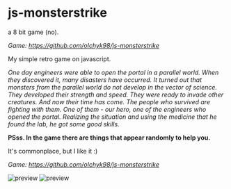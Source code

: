 # js-monsterstrike
a 8 bit game (no).

_Game: https://github.com/olchyk98/js-monsterstrike_

My simple retro game on javascript.

*One day engineers were able to open the portal in a parallel world. When they discovered it,
many disasters have occurred. It turned out that monsters from the parallel world do not develop in the vector of science.
They developed their strength and speed.
They were ready to invade other creatures. And now their time has come.
The people who survived are fighting with them. One of them - our hero, one of the engineers who opened the portal.
Realizing the situation and using the medicine that he found the lab, he got some good skills.*

**PSss. In the game there are things that appear randomly to help you.**

It's commonplace, but I like it :)

_Game: https://github.com/olchyk98/js-monsterstrike_

![preview](http://i.piccy.info/i9/f4a00bde0768d0b900c3b9b7a14d33b6/1546636456/61946/1292922/2.png "Main menu preview")
![preview](http://i.piccy.info/i9/b0a8d22ce026ae0fc833694a282a8644/1546636447/207746/1292922/1.png "Gameplay preview")
